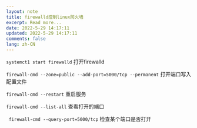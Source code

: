 ```yaml
---
layout: note
title: firewalld控制linux防火墙
excerpt: Read more...
date: 2022-5-29 14:17:11
updated: 2022-5-29 14:17:11
comments: false
lang: zh-CN
---
```


`systemct1 start firewalld` 打开firewalld

`firewall-cmd --zone=public --add-port=5000/tcp --permanent` 打开端口写入配置文件

`firewall-cmd --restart` 重启服务

`firewall-cmd --list-all` 查看打开的端口

` firewall-cmd --query-port=5000/tcp` 检查某个端口是否打开
  